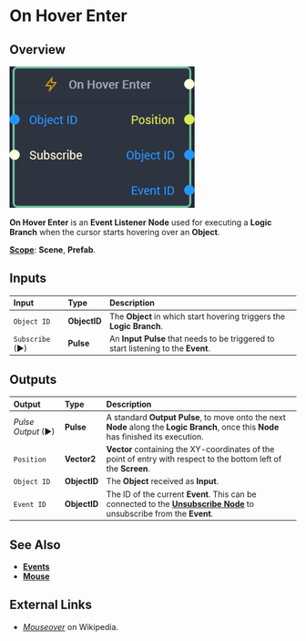 # On Hover Enter

## Overview

![The On Hover Enter Node.](../../../.gitbook/assets/onhoverenternode20241.png)

**On Hover Enter** is an **Event Listener** **Node** used for executing a **Logic Branch** when the cursor starts hovering over an **Object**.

[**Scope**](../../overview.md#scopes): **Scene**, **Prefab**.


## Inputs

| Input | Type | Description |
| :--- | :--- | :--- |
| `Object ID` | **ObjectID** | The **Object** in which start hovering triggers the **Logic Branch**. |
| `Subscribe` (►)|**Pulse** | An **Input Pulse** that needs to be triggered to start listening to the **Event**. |

## Outputs

| Output | Type | Description |
| :--- | :--- | :--- |
| _Pulse Output_ \(►\) | **Pulse** | A standard **Output Pulse**, to move onto the next **Node** along the **Logic Branch**, once this **Node** has finished its execution. |
| `Position` | **Vector2** | **Vector** containing the XY-coordinates of the point of entry with respect to the bottom left of the **Screen**. |
| `Object ID` | **ObjectID** | The **Object** received as **Input**. |
|`Event ID`| **ObjectID**| The ID of the current **Event**. This can be connected to the [**Unsubscribe Node**](../unsubscribe.md) to unsubscribe from the **Event**.|

## See Also

* [**Events**](../)
* [**Mouse**](./)

## External Links

* [_Mouseover_](https://en.wikipedia.org/wiki/Mouseover) on Wikipedia.

